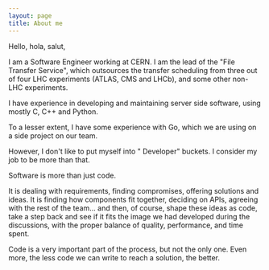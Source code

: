 ```yaml
---
layout: page
title: About me
---
```


Hello, hola, salut,

I am a Software Engineer working at CERN. I am the lead of the "File Transfer
Service", which outsources the transfer scheduling from three
out of four LHC experiments (ATLAS, CMS and LHCb), and some other
non-LHC experiments.

I have experience in developing and maintaining server side software,
using mostly C, C++ and Python.

To a lesser extent, I have some experience with Go, which we are using on
a side project on our team.

However, I don't like to put myself into "<Insert Language Here> Developer"
buckets. I consider my job to be more than that.

Software is more than just code.

It is dealing with requirements, finding compromises, offering solutions and
ideas. It is finding how components fit together,
deciding on APIs, agreeing with the rest of the team... and then, of course,
shape these ideas as code, take a step back and see if it fits the image
we had developed during the discussions, with the proper balance of
quality, performance, and time spent.

Code is a very important part of the process, but not the only one.
Even more, the less code we can write to reach a solution, the better.
